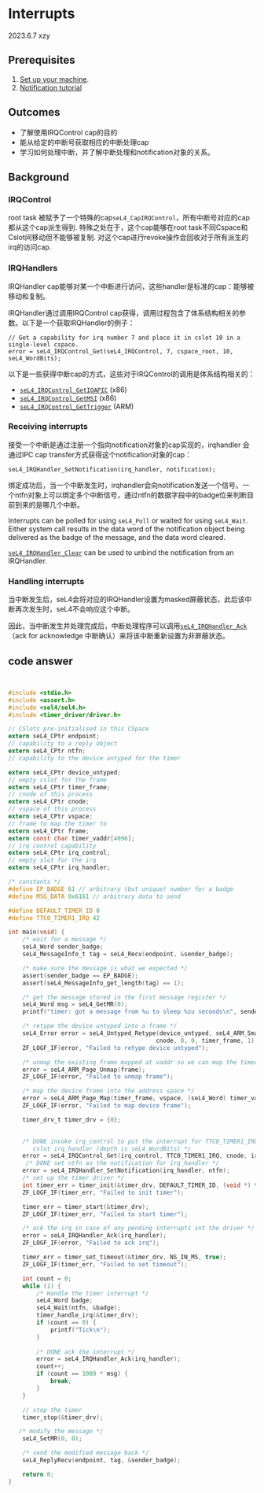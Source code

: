 # Interrupts

2023.6.7 xzy

## Prerequisites

1. [Set up your machine](https://docs.sel4.systems/HostDependencies).
2. [Notification tutorial](https://docs.sel4.systems/Tutorials/notifications)

## Outcomes

- 了解使用IRQControl cap的目的
- 能从给定的中断号获取相应的中断处理cap
- 学习如何处理中断，并了解中断处理和notification对象的关系。

## Background

### IRQControl

root task 被赋予了一个特殊的cap`seL4_CapIRQControl`，所有中断号对应的cap都从这个cap派生得到. 特殊之处在于，这个cap能够在root task不同Cspace和Cslot间移动但不能够被复制. 对这个cap进行revoke操作会回收对于所有派生的irq的访问cap.

### IRQHandlers

IRQHandler cap能够对某一个中断进行访问，这些handler是标准的cap：能够被移动和复制。

IRQHandler通过调用IRQControl cap获得，调用过程包含了体系结构相关的参数。以下是一个获取IRQHandler的例子：

```
// Get a capability for irq number 7 and place it in cslot 10 in a single-level cspace.
error = seL4_IRQControl_Get(seL4_IRQControl, 7, cspace_root, 10, seL4_WordBits);
```

以下是一些获得中断cap的方式，这些对于IRQControl的调用是体系结构相关的：

- [`seL4_IRQControl_GetIOAPIC`](https://docs.sel4.systems/ApiDoc.html#get-io-apic) (x86)
- [`seL4_IRQControl_GetMSI`](https://docs.sel4.systems/ApiDoc.html#get-msi) (x86)
- [`seL4_IRQControl_GetTrigger`](https://docs.sel4.systems/ApiDoc.html#gettrigger) (ARM)

### Receiving interrupts

接受一个中断是通过注册一个指向notification对象的cap实现的，irqhandler 会通过IPC cap transfer方式获得这个notification对象的cap：

```
seL4_IRQHandler_SetNotification(irq_handler, notification);
```

绑定成功后，当一个中断发生时，irqhandler会向notification发送一个信号。一个ntfn对象上可以绑定多个中断信号，通过ntfn的数据字段中的badge位来判断目前到来的是哪几个中断。

Interrupts can be polled for using `seL4_Poll` or waited for using `seL4_Wait`. Either system call results in the data word of the notification object being delivered as the badge of the message, and the data word cleared.

[`seL4_IRQHandler_Clear`](https://docs.sel4.systems/ApiDoc.html#clear) can be used to unbind the notification from an IRQHandler.

### Handling interrupts

当中断发生后，seL4会将对应的IRQHandler设置为masked屏蔽状态，此后该中断再次发生时，seL4不会响应这个中断。

因此，当中断发生并处理完成后，中断处理程序可以调用[`seL4_IRQHandler_Ack`](https://docs.sel4.systems/ApiDoc.html#ack) （ack for acknowledge 中断确认）来将该中断重新设置为非屏蔽状态。



## code answer

```c


#include <stdio.h>
#include <assert.h>
#include <sel4/sel4.h>
#include <timer_driver/driver.h>

// CSlots pre-initialised in this CSpace
extern seL4_CPtr endpoint;
// capability to a reply object
extern seL4_CPtr ntfn;
// capability to the device untyped for the timer

extern seL4_CPtr device_untyped;
// empty cslot for the frame
extern seL4_CPtr timer_frame;
// cnode of this process
extern seL4_CPtr cnode;
// vspace of this process
extern seL4_CPtr vspace;
// frame to map the timer to
extern seL4_CPtr frame;
extern const char timer_vaddr[4096];
// irq control capability
extern seL4_CPtr irq_control;
// empty slot for the irq
extern seL4_CPtr irq_handler;

/* constants */
#define EP_BADGE 61 // arbitrary (but unique) number for a badge
#define MSG_DATA 0x6161 // arbitrary data to send

#define DEFAULT_TIMER_ID 0
#define TTC0_TIMER1_IRQ 42

int main(void) {
    /* wait for a message */
    seL4_Word sender_badge;
    seL4_MessageInfo_t tag = seL4_Recv(endpoint, &sender_badge);

    /* make sure the message is what we expected */
    assert(sender_badge == EP_BADGE);
    assert(seL4_MessageInfo_get_length(tag) == 1);

    /* get the message stored in the first message register */
    seL4_Word msg = seL4_GetMR(0);
    printf("timer: got a message from %u to sleep %zu seconds\n", sender_badge, msg);

    /* retype the device untyped into a frame */
    seL4_Error error = seL4_Untyped_Retype(device_untyped, seL4_ARM_SmallPageObject, 0,
                                          cnode, 0, 0, timer_frame, 1);
    ZF_LOGF_IF(error, "Failed to retype device untyped");

    /* unmap the existing frame mapped at vaddr so we can map the timer here */
    error = seL4_ARM_Page_Unmap(frame);
    ZF_LOGF_IF(error, "Failed to unmap frame");

    /* map the device frame into the address space */
    error = seL4_ARM_Page_Map(timer_frame, vspace, (seL4_Word) timer_vaddr, seL4_AllRights, 0);
    ZF_LOGF_IF(error, "Failed to map device frame");

    timer_drv_t timer_drv = {0};

    
    /* DONE invoke irq_control to put the interrupt for TTC0_TIMER1_IRQ in
       cslot irq_handler (depth is seL4_WordBits) */
    error = seL4_IRQControl_Get(irq_control, TTC0_TIMER1_IRQ, cnode, irq_handler, seL4_WordBits);
     /* DONE set ntfn as the notification for irq_handler */
    error = seL4_IRQHandler_SetNotification(irq_handler, ntfn);
    /* set up the timer driver */
    int timer_err = timer_init(&timer_drv, DEFAULT_TIMER_ID, (void *) timer_vaddr);
    ZF_LOGF_IF(timer_err, "Failed to init timer");

    timer_err = timer_start(&timer_drv);
    ZF_LOGF_IF(timer_err, "Failed to start timer");

    /* ack the irq in case of any pending interrupts int the driver */
    error = seL4_IRQHandler_Ack(irq_handler);
    ZF_LOGF_IF(error, "Failed to ack irq");

    timer_err = timer_set_timeout(&timer_drv, NS_IN_MS, true);
    ZF_LOGF_IF(timer_err, "Failed to set timeout");

    int count = 0;
    while (1) {
        /* Handle the timer interrupt */
        seL4_Word badge;
        seL4_Wait(ntfn, &badge);
        timer_handle_irq(&timer_drv);
        if (count == 0) {
            printf("Tick\n");
        }
        
        /* DONE ack the interrupt */
        error = seL4_IRQHandler_Ack(irq_handler);
        count++;
        if (count == 1000 * msg) {
            break;
        }
    }

    // stop the timer
    timer_stop(&timer_drv);

   /* modify the message */
    seL4_SetMR(0, 0);

    /* send the modified message back */
    seL4_ReplyRecv(endpoint, tag, &sender_badge);

    return 0;
}
```

